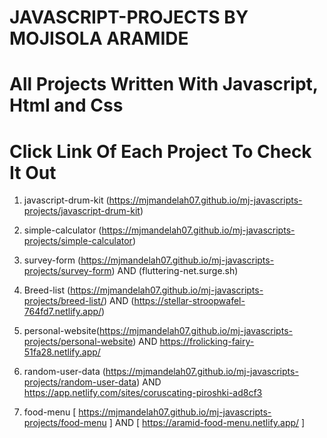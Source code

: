 # JAVASCRIPT-PROJECTS BY MOJISOLA ARAMIDE

# All Projects Written With Javascript, Html and Css
# Click Link Of Each Project To Check It Out

1. javascript-drum-kit (https://mjmandelah07.github.io/mj-javascripts-projects/javascript-drum-kit)
2. simple-calculator  (https://mjmandelah07.github.io/mj-javascripts-projects/simple-calculator)
3. survey-form (https://mjmandelah07.github.io/mj-javascripts-projects/survey-form) AND
                (fluttering-net.surge.sh)
4. Breed-list (https://mjmandelah07.github.io/mj-javascripts-projects/breed-list/) AND (https://stellar-stroopwafel-764fd7.netlify.app/)
5. personal-website(https://mjmandelah07.github.io/mj-javascripts-projects/personal-website) AND https://frolicking-fairy-51fa28.netlify.app/
6. random-user-data (https://mjmandelah07.github.io/mj-javascripts-projects/random-user-data) AND https://app.netlify.com/sites/coruscating-piroshki-ad8cf3

7. food-menu [ https://mjmandelah07.github.io/mj-javascripts-projects/food-menu ] AND [ https://aramid-food-menu.netlify.app/ ]
